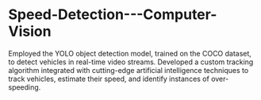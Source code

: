 # Speed-Detection---Computer-Vision
Employed the YOLO object detection model, trained on the COCO dataset, to detect vehicles in real-time video streams. Developed a custom tracking algorithm integrated with cutting-edge artificial intelligence techniques to track vehicles, estimate their speed, and identify instances of over-speeding. 
